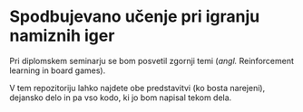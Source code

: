# Spodbujevano učenje pri igranju namiznih iger

Pri diplomskem seminarju se bom posvetil zgornji temi (*angl.* Reinforcement learning
in board games).

V tem repozitoriju lahko najdete obe predstavitvi (ko bosta narejeni), dejansko delo
in pa vso kodo, ki jo bom napisal tekom dela.
